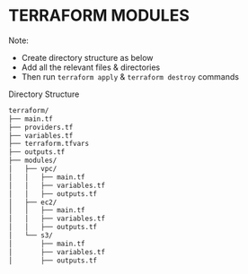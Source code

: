 # TERRAFORM MODULES

Note:
* Create directory structure as below
* Add all the relevant files & directories
* Then run `terraform apply` & `terraform destroy` commands 

Directory Structure
```sh
terraform/
├── main.tf
├── providers.tf
├── variables.tf
├── terraform.tfvars
├── outputs.tf
├── modules/
│   ├── vpc/
│   │   ├── main.tf
│   │   ├── variables.tf
│   │   ├── outputs.tf
│   ├── ec2/
│   │   ├── main.tf
│   │   ├── variables.tf
│   │   ├── outputs.tf
│   └── s3/
│       ├── main.tf
│       ├── variables.tf
│       ├── outputs.tf
```
